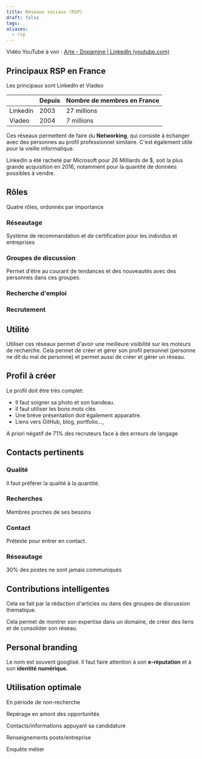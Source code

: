```yaml
---
title: Réseaux sociaux (RSP)
draft: false
tags: 
aliases:
  - rsp
---
```


Vidéo YouTube à voir : [Arte - Dopamine | LinkedIn (youtube.com)](https://www.youtube.com/watch?v=tN1e1jClm8w)

## Principaux RSP en France

Les principaux sont LinkedIn et Viadeo

|          | Depuis | Nombre de membres en France |
| -------- | ------ | --------------------------- |
| Linkedin | 2003   | 27 millions                 |
| Viadeo   | 2004   | 7 millions                  |

Ces réseaux permettent de faire du **Networking**, qui consiste à échanger avec des personnes au profil professionnel similaire. C'est également utile pour la vieille informatique.

LinkedIn a été racheté par Microsoft pour 26 Milliards de $, soit la plus grande acquisition en 2016, notamment pour la quantité de données possibles à vendre.

## Rôles

Quatre rôles, ordonnés par importance
### Réseautage

Système de recommandation et de certification pour les individus et entreprises

### Groupes de discussion

Permet d'être au courant de tendances et des nouveautés avec des personnes dans ces groupes.

### Recherche d'emploi

### Recrutement

## Utilité

Utiliser ces réseaux permet d'avoir une meilleure visibilité sur les moteurs de recherche. Cela permet de créer et gérer son profil personnel (personne ne dit du mal de personne) et permet aussi de créer et gérer un réseau.

## Profil à créer

Le profil doit être très complet:
- Il faut soigner sa photo et son bandeau.
- Il faut utiliser les bons mots clés
- Une brève présentation doit également apparaitre.
- Liens vers GitHub, blog, portfolio...,

A priori négatif de 71% des recruteurs face à des erreurs de langage
## Contacts pertinents


### Qualité

Il faut préférer la qualité à la quantité.
### Recherches

Membres proches de ses besoins
### Contact

Prétexte pour entrer en contact.
### Réseautage

30% des postes ne sont jamais communiqués

## Contributions intelligentes

Cela se fait par la rédaction d'articles ou dans des groupes de discussion thématique.

Cela permet de montrer son expertise dans un domaine, de créer des liens et de consolider son réseau.

## Personal branding

Le nom est souvent googlisé. Il faut faire attention à son **e-réputation** et à son **identité numérique.**

## Utilisation optimale

En période de non-recherche

Repérage en amont des opportunités

Contacts/informations appuyant sa candidature

Renseignements poste/entreprise

Enquête métier


